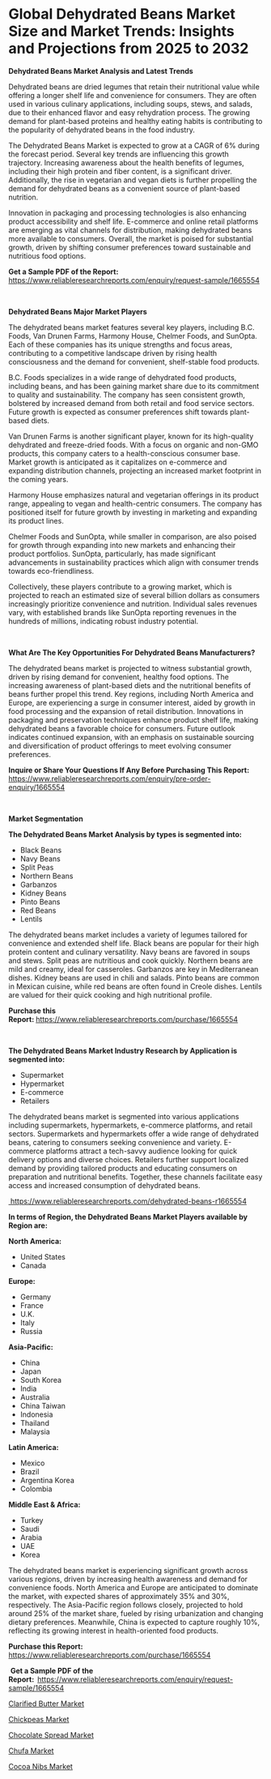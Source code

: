 <p><h1>Global Dehydrated Beans Market Size and Market Trends: Insights and Projections from 2025 to 2032</h1></p><p><strong>Dehydrated Beans Market Analysis and Latest Trends</strong></p>
<p><p>Dehydrated beans are dried legumes that retain their nutritional value while offering a longer shelf life and convenience for consumers. They are often used in various culinary applications, including soups, stews, and salads, due to their enhanced flavor and easy rehydration process. The growing demand for plant-based proteins and healthy eating habits is contributing to the popularity of dehydrated beans in the food industry.</p><p>The Dehydrated Beans Market is expected to grow at a CAGR of 6% during the forecast period. Several key trends are influencing this growth trajectory. Increasing awareness about the health benefits of legumes, including their high protein and fiber content, is a significant driver. Additionally, the rise in vegetarian and vegan diets is further propelling the demand for dehydrated beans as a convenient source of plant-based nutrition. </p><p>Innovation in packaging and processing technologies is also enhancing product accessibility and shelf life. E-commerce and online retail platforms are emerging as vital channels for distribution, making dehydrated beans more available to consumers. Overall, the market is poised for substantial growth, driven by shifting consumer preferences toward sustainable and nutritious food options.</p></p>
<p><strong>Get a Sample PDF of the Report:&nbsp;</strong> <a href="https://www.reliableresearchreports.com/enquiry/request-sample/1665554?utm_campaign=11&utm_medium=2&utm_source=Github&utm_content=ia&utm_term=14022025&utm_id=dehydrated-beans">https://www.reliableresearchreports.com/enquiry/request-sample/1665554</a></p>
<p>&nbsp;</p>
<p><strong>Dehydrated Beans Major Market Players</strong></p>
<p><p>The dehydrated beans market features several key players, including B.C. Foods, Van Drunen Farms, Harmony House, Chelmer Foods, and SunOpta. Each of these companies has its unique strengths and focus areas, contributing to a competitive landscape driven by rising health consciousness and the demand for convenient, shelf-stable food products.</p><p>B.C. Foods specializes in a wide range of dehydrated food products, including beans, and has been gaining market share due to its commitment to quality and sustainability. The company has seen consistent growth, bolstered by increased demand from both retail and food service sectors. Future growth is expected as consumer preferences shift towards plant-based diets.</p><p>Van Drunen Farms is another significant player, known for its high-quality dehydrated and freeze-dried foods. With a focus on organic and non-GMO products, this company caters to a health-conscious consumer base. Market growth is anticipated as it capitalizes on e-commerce and expanding distribution channels, projecting an increased market footprint in the coming years.</p><p>Harmony House emphasizes natural and vegetarian offerings in its product range, appealing to vegan and health-centric consumers. The company has positioned itself for future growth by investing in marketing and expanding its product lines.</p><p>Chelmer Foods and SunOpta, while smaller in comparison, are also poised for growth through expanding into new markets and enhancing their product portfolios. SunOpta, particularly, has made significant advancements in sustainability practices which align with consumer trends towards eco-friendliness.</p><p>Collectively, these players contribute to a growing market, which is projected to reach an estimated size of several billion dollars as consumers increasingly prioritize convenience and nutrition. Individual sales revenues vary, with established brands like SunOpta reporting revenues in the hundreds of millions, indicating robust industry potential.</p></p>
<p>&nbsp;</p>
<p><strong>What Are The Key Opportunities For Dehydrated Beans Manufacturers?</strong></p>
<p><p>The dehydrated beans market is projected to witness substantial growth, driven by rising demand for convenient, healthy food options. The increasing awareness of plant-based diets and the nutritional benefits of beans further propel this trend. Key regions, including North America and Europe, are experiencing a surge in consumer interest, aided by growth in food processing and the expansion of retail distribution. Innovations in packaging and preservation techniques enhance product shelf life, making dehydrated beans a favorable choice for consumers. Future outlook indicates continued expansion, with an emphasis on sustainable sourcing and diversification of product offerings to meet evolving consumer preferences.</p></p>
<p><strong>Inquire or Share Your Questions If Any Before Purchasing This Report:</strong> <a href="https://www.reliableresearchreports.com/enquiry/pre-order-enquiry/1665554?utm_campaign=11&utm_medium=2&utm_source=Github&utm_content=ia&utm_term=14022025&utm_id=dehydrated-beans">https://www.reliableresearchreports.com/enquiry/pre-order-enquiry/1665554</a></p>
<p>&nbsp;</p>
<p><strong>Market Segmentation</strong></p>
<p><strong>The Dehydrated Beans Market Analysis by types is segmented into:</strong></p>
<p><ul><li>Black Beans</li><li>Navy Beans</li><li>Split Peas</li><li>Northern Beans</li><li>Garbanzos</li><li>Kidney Beans</li><li>Pinto Beans</li><li>Red Beans</li><li>Lentils</li></ul></p>
<p><p>The dehydrated beans market includes a variety of legumes tailored for convenience and extended shelf life. Black beans are popular for their high protein content and culinary versatility. Navy beans are favored in soups and stews. Split peas are nutritious and cook quickly. Northern beans are mild and creamy, ideal for casseroles. Garbanzos are key in Mediterranean dishes. Kidney beans are used in chili and salads. Pinto beans are common in Mexican cuisine, while red beans are often found in Creole dishes. Lentils are valued for their quick cooking and high nutritional profile.</p></p>
<p><strong>Purchase this Report:&nbsp;</strong><a href="https://www.reliableresearchreports.com/purchase/1665554?utm_campaign=11&utm_medium=2&utm_source=Github&utm_content=ia&utm_term=14022025&utm_id=dehydrated-beans">https://www.reliableresearchreports.com/purchase/1665554</a></p>
<p>&nbsp;</p>
<p><strong>The Dehydrated Beans Market Industry Research by Application is segmented into:</strong></p>
<p><ul><li>Supermarket</li><li>Hypermarket</li><li>E-commerce</li><li>Retailers</li></ul></p>
<p><p>The dehydrated beans market is segmented into various applications including supermarkets, hypermarkets, e-commerce platforms, and retail sectors. Supermarkets and hypermarkets offer a wide range of dehydrated beans, catering to consumers seeking convenience and variety. E-commerce platforms attract a tech-savvy audience looking for quick delivery options and diverse choices. Retailers further support localized demand by providing tailored products and educating consumers on preparation and nutritional benefits. Together, these channels facilitate easy access and increased consumption of dehydrated beans.</p></p>
<p><a href="https://www.reliableresearchreports.com/dehydrated-beans-r1665554?utm_campaign=11&utm_medium=2&utm_source=Github&utm_content=ia&utm_term=14022025&utm_id=dehydrated-beans">&nbsp;https://www.reliableresearchreports.com/dehydrated-beans-r1665554</a></p>
<p><strong>In terms of Region, the Dehydrated Beans Market Players available by Region are:</strong></p>
<p>
    <p> <strong> North America: </strong>
        <ul>
            <li>United States</li>
            <li>Canada</li>
        </ul>
        </p> 
    <p> <strong> Europe: </strong>
        <ul>
            <li>Germany</li>
            <li>France</li>
            <li>U.K.</li>
            <li>Italy</li>
            <li>Russia</li>
        </ul>
        </p> 
    <p> <strong> Asia-Pacific: </strong>
        <ul>
            <li>China</li>
            <li>Japan</li>
            <li>South Korea</li>
            <li>India</li>
            <li>Australia</li>
            <li>China Taiwan</li>
            <li>Indonesia</li>
            <li>Thailand</li>
            <li>Malaysia</li>
        </ul>
        </p> 
    <p> <strong> Latin America: </strong>
        <ul>
            <li>Mexico</li>
            <li>Brazil</li>
            <li>Argentina Korea</li>
            <li>Colombia</li>
        </ul>
        </p> 
    <p> <strong> Middle East & Africa: </strong>
        <ul>
            <li>Turkey</li>
            <li>Saudi</li>
            <li>Arabia</li>
            <li>UAE</li>
            <li>Korea</li>
        </ul>
    </p>
    </p>
<p><p>The dehydrated beans market is experiencing significant growth across various regions, driven by increasing health awareness and demand for convenience foods. North America and Europe are anticipated to dominate the market, with expected shares of approximately 35% and 30%, respectively. The Asia-Pacific region follows closely, projected to hold around 25% of the market share, fueled by rising urbanization and changing dietary preferences. Meanwhile, China is expected to capture roughly 10%, reflecting its growing interest in health-oriented food products.</p></p>
<p><strong>Purchase this Report: </strong><a href="https://www.reliableresearchreports.com/purchase/1665554?utm_campaign=11&utm_medium=2&utm_source=Github&utm_content=ia&utm_term=14022025&utm_id=dehydrated-beans">https://www.reliableresearchreports.com/purchase/1665554</a></p>
<p>&nbsp;<strong>Get a Sample PDF of the Report:&nbsp;&nbsp;</strong><a href="https://www.reliableresearchreports.com/enquiry/request-sample/1665554?utm_campaign=11&utm_medium=2&utm_source=Github&utm_content=ia&utm_term=14022025&utm_id=dehydrated-beans">https://www.reliableresearchreports.com/enquiry/request-sample/1665554</a></p>
<p><strong></strong></p>
<p><p><a href="https://github.com/aidelndasse/Market-Research-Report-List-1/blob/main/clarified-butter-market.md?utm_campaign=11&utm_medium=2&utm_source=Github&utm_content=ia&utm_term=14022025&utm_id=dehydrated-beans">Clarified Butter Market</a></p><p><a href="https://github.com/rabiumofer/Market-Research-Report-List-1/blob/main/chickpeas-market.md?utm_campaign=11&utm_medium=2&utm_source=Github&utm_content=ia&utm_term=14022025&utm_id=dehydrated-beans">Chickpeas Market</a></p><p><a href="https://github.com/abuugjetaj/Market-Research-Report-List-1/blob/main/chocolate-spread-market.md?utm_campaign=11&utm_medium=2&utm_source=Github&utm_content=ia&utm_term=14022025&utm_id=dehydrated-beans">Chocolate Spread Market</a></p><p><a href="https://github.com/tszkintruca/Market-Research-Report-List-1/blob/main/chufa-market.md?utm_campaign=11&utm_medium=2&utm_source=Github&utm_content=ia&utm_term=14022025&utm_id=dehydrated-beans">Chufa Market</a></p><p><a href="https://github.com/amoakuolaopa/Market-Research-Report-List-1/blob/main/cocoa-nibs-market.md?utm_campaign=11&utm_medium=2&utm_source=Github&utm_content=ia&utm_term=14022025&utm_id=dehydrated-beans">Cocoa Nibs Market</a></p></p>